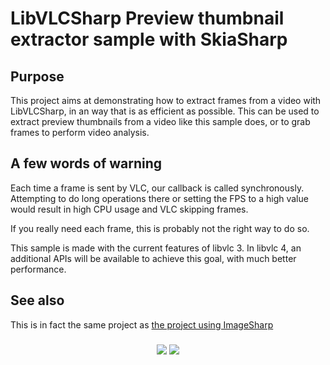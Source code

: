 # LibVLCSharp Preview thumbnail extractor sample with SkiaSharp

## Purpose

This project aims at demonstrating how to extract frames from a video with LibVLCSharp, in an way that is as efficient as possible.
This can be used to extract preview thumbnails from a video like this sample does, or to grab frames to perform video analysis.

## A few words of warning
Each time a frame is sent by VLC, our callback is called synchronously.
Attempting to do long operations there or setting the FPS to a high value would result in high CPU usage and VLC skipping frames.

If you really need each frame, this is probably not the right way to do so.

This sample is made with the current features of libvlc 3.
In libvlc 4, an additional APIs will be available to achieve this goal, with much better performance.

## See also
This is in fact the same project as [the project using ImageSharp](https://code.videolan.org/mfkl/libvlcsharp-samples/tree/master/PreviewThumbnailExtractor)

<h3 align="center">
    <img src="/PreviewThumbnailExtractor.Skia/skia-thumbnailer.PNG"/>
    <img src="/PreviewThumbnailExtractor.Skia/skia-thumbnailer2.PNG"/>
</h3>